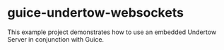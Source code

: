 # guice-undertow-websockets

This example project demonstrates how to use an embedded Undertow Server in conjunction with Guice. 


